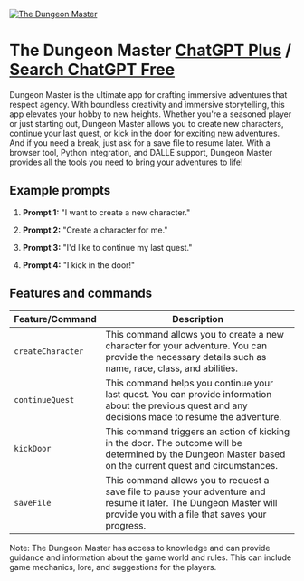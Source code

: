 
[![The Dungeon Master](https://files.oaiusercontent.com/file-kgzOaO13mYnMR6FzI7k8vIyO?se=2123-10-14T17%3A52%3A02Z&sp=r&sv=2021-08-06&sr=b&rscc=max-age%3D31536000%2C%20immutable&rscd=attachment%3B%20filename%3Df3e79e4d-da3b-4ed5-8f0b-30e9cf717ba4.png&sig=0DGVFpqzLAbvLgcAX6z1koZq4wTqKIMN/xTiiTiAgtU%3D)](https://chat.openai.com/g/g-cieyjUKku-the-dungeon-master)

# The Dungeon Master [ChatGPT Plus](https://chat.openai.com/g/g-cieyjUKku-the-dungeon-master) / [Search ChatGPT Free](https://gptcall.net/index.html#/?search=The%20Dungeon%20Master)

Dungeon Master is the ultimate app for crafting immersive adventures that respect agency. With boundless creativity and immersive storytelling, this app elevates your hobby to new heights. Whether you're a seasoned player or just starting out, Dungeon Master allows you to create new characters, continue your last quest, or kick in the door for exciting new adventures. And if you need a break, just ask for a save file to resume later. With a browser tool, Python integration, and DALLE support, Dungeon Master provides all the tools you need to bring your adventures to life!

## Example prompts

1. **Prompt 1:** "I want to create a new character."

2. **Prompt 2:** "Create a character for me."

3. **Prompt 3:** "I'd like to continue my last quest."

4. **Prompt 4:** "I kick in the door!"


## Features and commands

| Feature/Command | Description |
| --- | --- |
| `createCharacter` | This command allows you to create a new character for your adventure. You can provide the necessary details such as name, race, class, and abilities. |
| `continueQuest` | This command helps you continue your last quest. You can provide information about the previous quest and any decisions made to resume the adventure. |
| `kickDoor` | This command triggers an action of kicking in the door. The outcome will be determined by the Dungeon Master based on the current quest and circumstances. |
| `saveFile` | This command allows you to request a save file to pause your adventure and resume it later. The Dungeon Master will provide you with a file that saves your progress. |

Note: The Dungeon Master has access to knowledge and can provide guidance and information about the game world and rules. This can include game mechanics, lore, and suggestions for the players.


